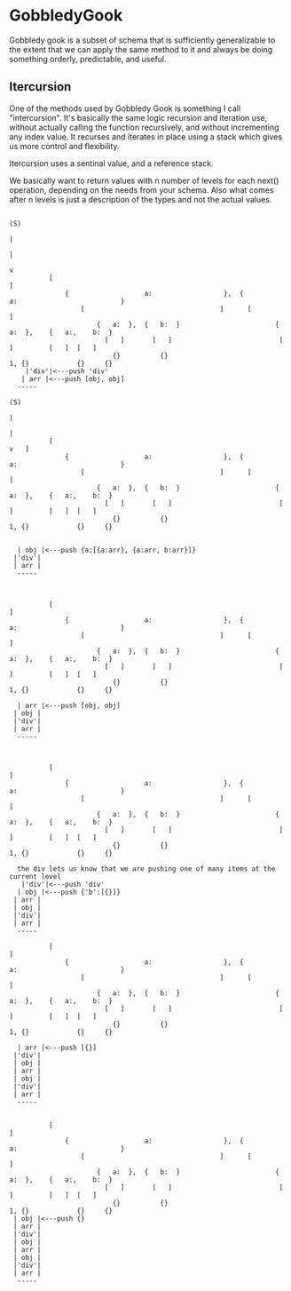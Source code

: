 # GobbledyGook

Gobbledy gook is a subset of schema that is sufficiently generalizable to the extent that we can apply the same method to it and always be doing something orderly, predictable, and useful.


## Itercursion
One of the methods used by Gobbledy Gook is something I call "intercursion". It's basically the same logic recursion and iteration use, without actually calling the function recursively, and without incrementing any index value. It recurses and iterates in place using a stack which gives us more control and flexibility. 

Itercursion uses a sentinal value, and a reference stack. 

We basically want to return values with n number of levels for each next() operation, depending on the needs from your schema. Also what comes after n levels is just a description of the types and not the actual values.


                                                                                                                  (S)
                                                                                                                   |                                       
                                                                                                                   |
                                                                                                                   v
              [                                                                                                    ]   
                  {                   a:                  },  {                    a:                          }    
                      [                                  ]      [                                         ]         
                          {   a:  },  {   b:  }                        {   a:  },    {   a:,    b:  }             
                            [   ]       [   ]                           [     ]         [   ]  [   ]                  
                              {}          {}                             1, {}            {}     {}                
        |'div'|<---push 'div'
       | arr |<---push [obj, obj]
      -----
                                                                                                              (S)
                                                                                                               |
                                                                                                               |   
              [                                                                                                v   ]   
                  {                   a:                  },  {                    a:                          }    
                      [                                  ]      [                                         ]         
                          {   a:  },  {   b:  }                        {   a:  },    {   a:,    b:  }             
                            [   ]       [   ]                           [     ]         [   ]  [   ]                  
                              {}          {}                             1, {}            {}     {}                


      | obj |<---push {a:[{a:arr}, {a:arr, b:arr}]}
     |'div'|
     | arr | 
      -----                                                                                                         
                                                                                                                
              
              
              [                                                                                                    ]   
                  {                   a:                  },  {                    a:                          }    
                      [                                  ]      [                                         ]         
                          {   a:  },  {   b:  }                        {   a:  },    {   a:,    b:  }             
                            [   ]       [   ]                           [     ]         [   ]  [   ]                  
                              {}          {}                             1, {}            {}     {}             

      | arr |<---push [obj, obj]
     | obj |
     |'div'|
     | arr | 
      -----  
      
      
      
              [                                                                                                    ]   
                  {                   a:                  },  {                    a:                          }    
                      [                                  ]      [                                         ]         
                          {   a:  },  {   b:  }                        {   a:  },    {   a:,    b:  }             
                            [   ]       [   ]                           [     ]         [   ]  [   ]                  
                              {}          {}                             1, {}            {}     {}             
        
      the div lets us know that we are pushing one of many items at the current level
       |'div'|<---push 'div'
      | obj |<---push {'b':[{}]}
     | arr |
     | obj |
     |'div'|
     | arr | 
      -----    
      
              [                                                                                                    ]   
                  {                   a:                  },  {                    a:                          }    
                      [                                  ]      [                                         ]         
                          {   a:  },  {   b:  }                        {   a:  },    {   a:,    b:  }             
                            [   ]       [   ]                           [     ]         [   ]  [   ]                  
                              {}          {}                             1, {}            {}     {}             
        
      | arr |<---push [{}]
     |'div'|
     | obj |
     | arr |
     | obj |
     |'div'|
     | arr | 
      -----    
      
     
              [                                                                                                    ]   
                  {                   a:                  },  {                    a:                          }    
                      [                                  ]      [                                         ]         
                          {   a:  },  {   b:  }                        {   a:  },    {   a:,    b:  }             
                            [   ]       [   ]                           [     ]         [   ]  [   ]                  
                              {}          {}                             1, {}            {}     {}             
     | obj |<---push {}
     | arr |
     |'div'|
     | obj |
     | arr |
     | obj |
     |'div'|
     | arr | 
      -----    
      
     
     
 
